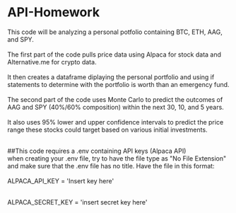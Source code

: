 # API-Homework
This code will be analyzing a personal potfolio containing BTC, ETH, AAG, and SPY.</br></br>
The first part of the code pulls price data using Alpaca for stock data and Alternative.me for crypto data.</br></br>
It then creates a dataframe diplaying the personal portfolio and using if statements to determine with the portfolio is worth than an emergency fund.</br></br>
The second part of the code uses Monte Carlo to predict the outcomes of AAG and SPY (40%/60% composition) within the next 30, 10, and 5 years. </br></br>
It also uses 95% lower and upper confidence intervals to predict the price range these stocks could target based on various initial investments. </br></br>

##This code requires a .env containing API keys (Alpaca API)</br>
when creating your .env file, try to have the file type as "No File Extension" and make sure that the .env file has no title. Have the file in this format:</br></br>
ALPACA_API_KEY = 'Insert key here'</br></br>

ALPACA_SECRET_KEY = 'insert secret key here'</br></br>

